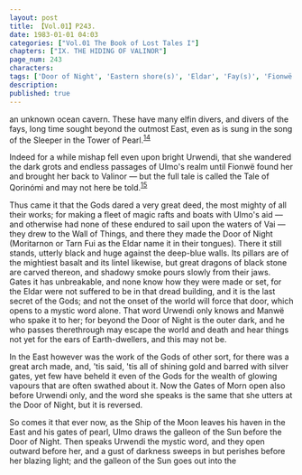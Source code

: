 ```yaml
---
layout: post
title: 【Vol.01】P243.
date: 1983-01-01 04:03
categories: ["Vol.01 The Book of Lost Tales I"]
chapters: ["IX. THE HIDING OF VALINOR"]
page_num: 243
characters: 
tags: ['Door of Night', 'Eastern shore(s)', 'Eldar', 'Fay(s)', 'Fionwë', 'Fionwë-Úrion', 'Gates of Morn', 'Haven of the Moon', 'Men', 'Ship of the Moon', 'Moritarnon', 'Outer Dark', 'Qorinómi, Tale of', 'Sári', 'Sun, The', 'Tarn Fui', 'the Sleeper in the Tower of Pearl']
description: 
published: true
---
```


<p style="text-indent: 0;">
an unknown ocean cavern. These have many elfin divers, and divers of the fays, long time sought beyond the outmost East, even as is sung in the song of the Sleeper in the Tower of Pearl.<SUP><a href="{{site.baseurl}}/vol01-p249">14</a></SUP>
</p>

Indeed for a while mishap fell even upon bright Urwendi, that she wandered the dark grots and endless passages of Ulmo's realm until Fionwë found her and brought her back to Valinor — but the full tale is called the Tale of Qorinómi and may not here be told.<SUP>[15]({{site.baseurl}}/vol01-p249)</SUP>

Thus came it that the Gods dared a very great deed, the most mighty of all their works; for making a fleet of magic rafts and boats with Ulmo's aid — and otherwise had none of these endured to sail upon the waters of Vai — they drew to the Wall of Things, and there they made the Door of Night (Moritarnon or Tarn Fui as the Eldar name it in their tongues). There it still stands, utterly black and huge against the deep-blue walls. Its pillars are of the mightiest basalt and its lintel likewise, but great dragons of black stone are carved thereon, and shadowy smoke pours slowly from their jaws. Gates it has unbreakable, and none know how they were made or set, for the Eldar were not suffered to be in that dread building, and it is the last secret of the Gods; and not the onset of the world will force that door, which opens to a mystic word alone. That word Urwendi only knows and Manwë who spake it to her; for beyond the Door of Night is the outer dark, and he who passes therethrough may escape the world and death and hear things not yet for the ears of Earth-dwellers, and this may not be.

In the East however was the work of the Gods of other sort, for there was a great arch made, and, 'tis said, 'tis all of shining gold and barred with silver gates, yet few have beheld it even of the Gods for the wealth of glowing vapours that are often swathed about it. Now the Gates of Morn open also before Urwendi only, and the word she speaks is the same that she utters at the Door of Night, but it is reversed.

So comes it that ever now, as the Ship of the Moon leaves his haven in the East and his gates of pearl, Ulmo draws the galleon of the Sun before the Door of Night. Then speaks Urwendi the mystic word, and they open outward before her, and a gust of darkness sweeps in but perishes before her blazing light; and the galleon of the Sun goes out into the

